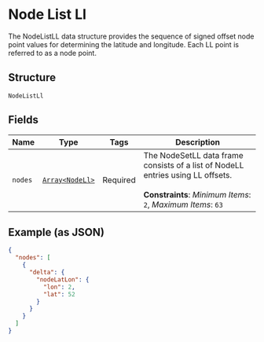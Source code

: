 
# Node List Ll

The NodeListLL data structure provides the sequence of signed offset node point values for determining the latitude and longitude. Each LL point is referred to as a node point.

## Structure

`NodeListLl`

## Fields

| Name | Type | Tags | Description |
|  --- | --- | --- | --- |
| `nodes` | [`Array<NodeLl>`](../../doc/models/node-ll.md) | Required | The NodeSetLL data frame consists of a list of NodeLL entries using LL offsets.<br><br>**Constraints**: *Minimum Items*: `2`, *Maximum Items*: `63` |

## Example (as JSON)

```json
{
  "nodes": [
    {
      "delta": {
        "nodeLatLon": {
          "lon": 2,
          "lat": 52
        }
      }
    }
  ]
}
```

